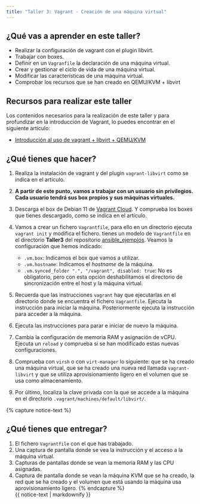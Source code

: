 ```yaml
---
title: "Taller 3: Vagrant - Creación de una máquina virtual"
---
```


## ¿Qué vas a aprender en este taller?

* Realizar la configuración de vagrant con el plugin libvirt.
* Trabajar con boxes.
* Definir en un `Vagranfile` la declaración de una máquina virtual.
* Crear y gestionar el ciclo de vida de una máquina virtual.
* Modificar las características de una máquina virtual.
* Comprobar los recursos que se han creado en QEMU/KVM + libvirt

## Recursos para realizar este taller

Los contenidos necesarios para la realización de este taller y para profundizar en la introducción de Vagrant, lo puedes encontrar en el siguiente artículo:

* [Introducción al uso de vagrant + libvirt + QEMU/KVM](https://www.josedomingo.org/pledin/2021/09/introduccion-vagrant-libvirt/)

## ¿Qué tienes que hacer?

1. Realiza la instalación de vagrant y del plugin `vagrant-libvirt` como se indica en el artículo.
2. **A partir de este punto, vamos a trabajar con un usuario sin privilegios. Cada usuario tendrá sus box propios y sus máquinas virtuales.** 
3. Descarga el box de Debian 11 de [Vagrant Cloud](https://app.vagrantup.com/boxes/search). Y comprueba los boxes que tienes descargado, como se indica en el artículo.
4. Vamos a crear un fichero `Vagrantfile`, para ello en un directorio ejecuta `vagrant init` y modifica el fichero. tienes un modelo de `Vagrantfile` en el directorio **Taller3** del repositorio [ansible_ejemplos](https://github.com/josedom24/ansible_ejemplos). Veamos la configuración que hemos indicado:

	* `.vm.box`: Indicamos el box que vamos a utilizar.
	* `.vm.hostname`: Indicamos el *hostname* de la máquina.
	* `.vm.synced_folder ".", "/vagrant", disabled: true`: No es obligatorio, pero con esta opción deshabilitamos el directorio de sincronización entre el host y la máquina virtual.

5. Recuerda que las instrucciones `vagrant` hay que ejecutarlas en el directorio donde se encuentra el fichero `Vagrantfile`. Ejecuta la instrucción para iniciar la máquina. Posteriormente ejecuta la instrucción para acceder a la máquina.
6. Ejecuta las instrucciones para parar e iniciar de nuevo la máquina. 
7. Cambia la configuración de memoria RAM y asignación de vCPU. Ejecuta un `reload` y comprueba si se han modificado estas nuevas configuraciones.
8. Comprueba con `virsh` o con `virt-manager` lo siguiente: que se ha creado una máquina virtual, que se ha creado una nueva red llamada `vagrant-libvirt` y que se utiliza aprovisionamiento ligero en el volumen que se usa como almacenamiento.
9. Por último, localiza la clave privada con la que se accede a la máquina en el directorio `.vagrant/machines/default/libvirt/`.

{% capture notice-text %}
## ¿Qué tienes que entregar?

1. El fichero `Vagrantfile` con el que has trabajado.
2. Una captura de pantalla donde se vea la instrucción y el acceso a la máquina virtual.
3. Capturas de pantallas donde se vean la memoria RAM y las CPU asignadas.
4. Captura de pantalla donde se vean la máquina KVM que se ha creado, la red que se ha creado y el volumen que está usando la máquina usa aprovisionamiento ligero.
{% endcapture %}<div class="notice--info">{{ notice-text | markdownify }}</div>

